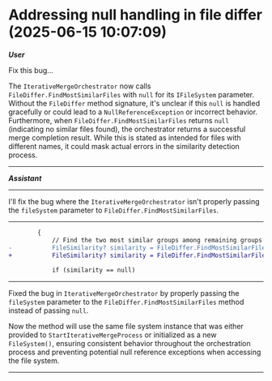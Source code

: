 <!-- Generated by SpecStory -->

# Addressing null handling in file differ (2025-06-15 10:07:09)

_**User**_

Fix this bug...

The `IterativeMergeOrchestrator` now calls `FileDiffer.FindMostSimilarFiles` with `null` for its `IFileSystem` parameter. Without the `FileDiffer` method signature, it's unclear if this `null` is handled gracefully or could lead to a `NullReferenceException` or incorrect behavior. Furthermore, when `FileDiffer.FindMostSimilarFiles` returns `null` (indicating no similar files found), the orchestrator returns a successful merge completion result. While this is stated as intended for files with different names, it could mask actual errors in the similarity detection process.


---

_**Assistant**_



---

I'll fix the bug where the `IterativeMergeOrchestrator` isn't properly passing the `fileSystem` parameter to `FileDiffer.FindMostSimilarFiles`.

---

```diff
  		{
  			// Find the two most similar groups among remaining groups
- 			FileSimilarity? similarity = FileDiffer.FindMostSimilarFiles(remainingGroups, null);
+ 			FileSimilarity? similarity = FileDiffer.FindMostSimilarFiles(remainingGroups, fileSystem);
  
  			if (similarity == null)
```

---

Fixed the bug in `IterativeMergeOrchestrator` by properly passing the `fileSystem` parameter to the `FileDiffer.FindMostSimilarFiles` method instead of passing `null`. 

Now the method will use the same file system instance that was either provided to `StartIterativeMergeProcess` or initialized as a new `FileSystem()`, ensuring consistent behavior throughout the orchestration process and preventing potential null reference exceptions when accessing the file system.

---

